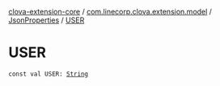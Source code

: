 [clova-extension-core](../../index.md) / [com.linecorp.clova.extension.model](../index.md) / [JsonProperties](index.md) / [USER](./-u-s-e-r.md)

# USER

`const val USER: `[`String`](https://kotlinlang.org/api/latest/jvm/stdlib/kotlin/-string/index.html)